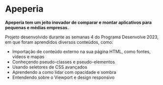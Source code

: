 # Apeperia
**Apeperia tem um jeito inovador de comparar e montar aplicativos para pequenas e médias empresas.**

Projeto desenvolvido durante as semanas 4 do Programa Desenvolve 2023, em que foram aprendidos diversos conteúdos, como:

* Importação de conteúdo externo na sua página HTML, como fontes, vídeos e mapas
* Conheçendo pseudo-classes e pseudo-elementos
* Usando seletores de CSS avançados
* Aprendendo a como lidar com opacidade e sombra
* Entendendo sobre o Viewport e design responsivo


